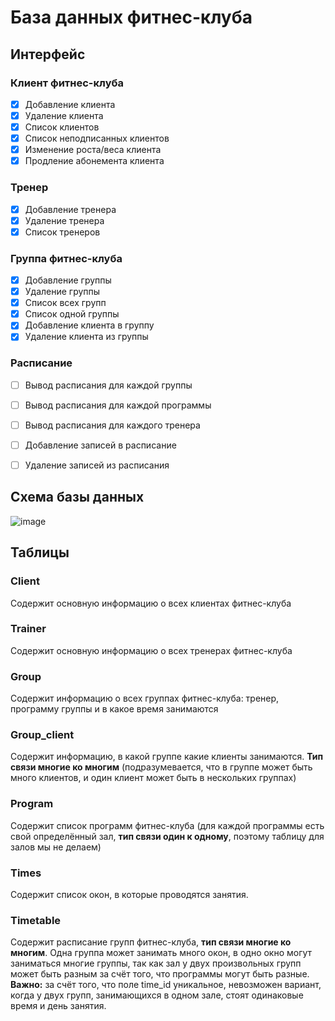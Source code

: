 # База данных фитнес-клуба

## Интерфейс

### Клиент фитнес-клуба

- [x] Добавление клиента
- [x] Удаление клиента
- [x] Список клиентов
- [x] Список неподписанных клиентов
- [x] Изменение роста/веса клиента
- [x] Продление абонемента клиента

### Тренер

- [x] Добавление тренера
- [x] Удаление тренера
- [x] Список тренеров

### Группа фитнес-клуба

- [x] Добавление группы
- [x] Удаление группы
- [x] Список всех групп
- [x] Список одной группы
- [x] Добавление клиента в группу
- [x] Удаление клиента из группы

### Расписание

- [ ] Вывод расписания для каждой группы
- [ ] Вывод расписания для каждой программы
- [ ] Вывод расписания для каждого тренера
- [ ] Добавление записей в расписание
- [ ] Удаление записей из расписания


## Схема базы данных

![image](https://github.com/papey08/DB/blob/main/DBscheme.png)


## Таблицы

### Client

Содержит основную информацию о всех клиентах фитнес-клуба

### Trainer

Содержит основную информацию о всех тренерах фитнес-клуба

### Group

Содержит информацию о всех группах фитнес-клуба: тренер, программу группы и 
в какое время занимаются

### Group_client

Содержит информацию, в какой группе какие клиенты занимаются. **Тип связи 
многие ко многим** (подразумевается, что в группе может быть много клиентов, и 
один клиент может быть в нескольких группах)

### Program

Содержит список программ фитнес-клуба (для каждой программы есть свой 
определённый зал, **тип связи один к одному**, поэтому таблицу для залов мы не 
делаем)

### Times

Содержит список окон, в которые проводятся занятия.

### Timetable

Содержит расписание групп фитнес-клуба, **тип связи многие ко многим**. Одна 
группа может занимать много окон, в одно окно могут заниматься многие группы, 
так как зал у двух произвольных групп может быть разным за счёт того, что 
программы могут быть разные. **Важно:** за счёт того, что поле time_id 
уникальное, невозможен вариант, когда у двух групп, занимающихся в одном 
зале, стоят одинаковые время и день занятия.
